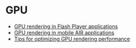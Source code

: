 # GPU

- [GPU rendering in Flash Player applications](WS08cf58784027fd117735d34612d0a8759d1-8000.html)
- [GPU rendering in mobile AIR applications](WS901d38e593cd1bac-3d719af412b2b394529-8000.html)
- [Tips for optimizing GPU rendering performance](WS5d37564e2b3bb78e5247b9e212ea639b4d7-8000.html)

